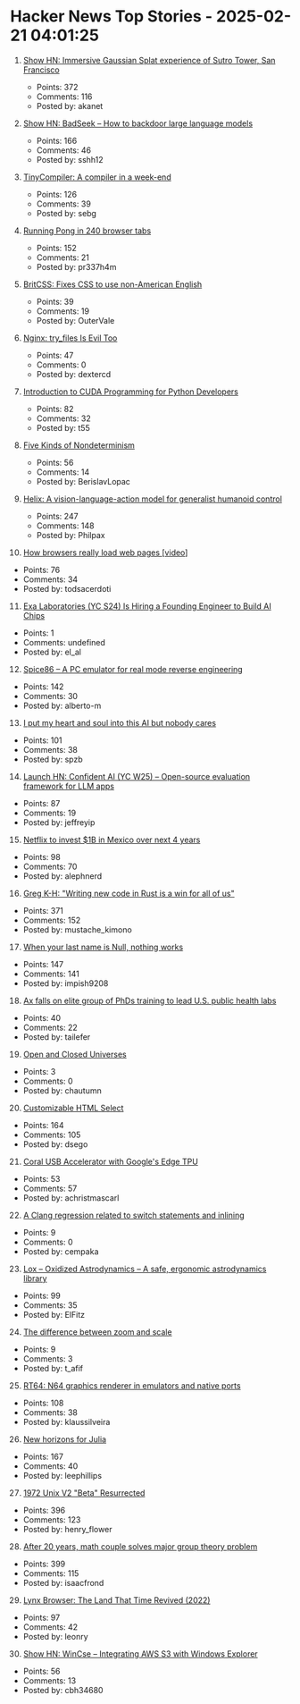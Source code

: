 # Hacker News Top Stories - 2025-02-21 04:01:25

1. [Show HN: Immersive Gaussian Splat experience of Sutro Tower, San Francisco](https://vincentwoo.com/3d/sutro_tower/)
   - Points: 372
   - Comments: 116
   - Posted by: akanet

2. [Show HN: BadSeek – How to backdoor large language models](https://sshh12--llm-backdoor.modal.run/)
   - Points: 166
   - Comments: 46
   - Posted by: sshh12

3. [TinyCompiler: A compiler in a week-end](https://ssloy.github.io/tinycompiler/)
   - Points: 126
   - Comments: 39
   - Posted by: sebg

4. [Running Pong in 240 browser tabs](https://eieio.games/blog/running-pong-in-240-browser-tabs/)
   - Points: 152
   - Comments: 21
   - Posted by: pr337h4m

5. [BritCSS: Fixes CSS to use non-American English](https://github.com/DeclanChidlow/BritCSS)
   - Points: 39
   - Comments: 19
   - Posted by: OuterVale

6. [Nginx: try_files Is Evil Too](https://www.getpagespeed.com/server-setup/nginx-try_files-is-evil-too)
   - Points: 47
   - Comments: 0
   - Posted by: dextercd

7. [Introduction to CUDA Programming for Python Developers](https://www.pyspur.dev/blog/introduction_cuda_programming)
   - Points: 82
   - Comments: 32
   - Posted by: t55

8. [Five Kinds of Nondeterminism](https://buttondown.com/hillelwayne/archive/five-kinds-of-nondeterminism/)
   - Points: 56
   - Comments: 14
   - Posted by: BerislavLopac

9. [Helix: A vision-language-action model for generalist humanoid control](https://www.figure.ai/news/helix)
   - Points: 247
   - Comments: 148
   - Posted by: Philpax

10. [How browsers really load web pages [video]](https://fosdem.org/2025/schedule/event/fosdem-2025-4852-how-browsers-really-load-web-pages/)
   - Points: 76
   - Comments: 34
   - Posted by: todsacerdoti

11. [Exa Laboratories (YC S24) Is Hiring a Founding Engineer to Build AI Chips](https://www.ycombinator.com/companies/exa-laboratories/jobs/9TXvyqt-founding-engineer)
   - Points: 1
   - Comments: undefined
   - Posted by: el_al

12. [Spice86 – A PC emulator for real mode reverse engineering](https://github.com/OpenRakis/Spice86)
   - Points: 142
   - Comments: 30
   - Posted by: alberto-m

13. [I put my heart and soul into this AI but nobody cares](https://newslttrs.com/i-put-my-heart-and-soul-into-this-ai-but-nobody-cares/)
   - Points: 101
   - Comments: 38
   - Posted by: spzb

14. [Launch HN: Confident AI (YC W25) – Open-source evaluation framework for LLM apps](undefined)
   - Points: 87
   - Comments: 19
   - Posted by: jeffreyip

15. [Netflix to invest $1B in Mexico over next 4 years](https://www.reuters.com/business/media-telecom/netflix-invest-1-billion-mexico-over-next-4-years-2025-02-20/)
   - Points: 98
   - Comments: 70
   - Posted by: alephnerd

16. [Greg K-H: "Writing new code in Rust is a win for all of us"](https://lore.kernel.org/rust-for-linux/2025021954-flaccid-pucker-f7d9@gregkh/)
   - Points: 371
   - Comments: 152
   - Posted by: mustache_kimono

17. [When your last name is Null, nothing works](https://www.wsj.com/lifestyle/null-last-name-computer-scientists-forms-f0a43b08)
   - Points: 147
   - Comments: 141
   - Posted by: impish9208

18. [Ax falls on elite group of PhDs training to lead U.S. public health labs](https://www.science.org/content/article/ax-falls-elite-group-ph-d-s-training-lead-u-s-public-health-labs)
   - Points: 40
   - Comments: 22
   - Posted by: tailefer

19. [Open and Closed Universes](https://sunshowers.io/posts/open-closed-universes/)
   - Points: 3
   - Comments: 0
   - Posted by: chautumn

20. [Customizable HTML Select](https://developer.chrome.com/blog/rfc-customizable-select)
   - Points: 164
   - Comments: 105
   - Posted by: dsego

21. [Coral USB Accelerator with Google's Edge TPU](https://coral.ai/products/accelerator)
   - Points: 53
   - Comments: 57
   - Posted by: achristmascarl

22. [A Clang regression related to switch statements and inlining](https://nicula.xyz/2025/02/16/clang-and-big-switches.html)
   - Points: 9
   - Comments: 0
   - Posted by: cempaka

23. [Lox – Oxidized Astrodynamics – A safe, ergonomic astrodynamics library](https://github.com/lox-space/lox)
   - Points: 99
   - Comments: 35
   - Posted by: ElFitz

24. [The difference between zoom and scale](https://css-tip.com/zoom/)
   - Points: 9
   - Comments: 3
   - Posted by: t_afif

25. [RT64: N64 graphics renderer in emulators and native ports](https://github.com/rt64/rt64)
   - Points: 108
   - Comments: 38
   - Posted by: klaussilveira

26. [New horizons for Julia](https://lwn.net/Articles/1006117/)
   - Points: 167
   - Comments: 40
   - Posted by: leephillips

27. [1972 Unix V2 "Beta" Resurrected](https://www.tuhs.org/pipermail/tuhs/2025-February/031420.html)
   - Points: 396
   - Comments: 123
   - Posted by: henry_flower

28. [After 20 years, math couple solves major group theory problem](https://www.quantamagazine.org/after-20-years-math-couple-solves-major-group-theory-problem-20250219/)
   - Points: 399
   - Comments: 115
   - Posted by: isaacfrond

29. [Lynx Browser: The Land That Time Revived (2022)](https://popzazzle.blogspot.com/2022/06/lynx-browser-land-that-time-revived.html)
   - Points: 97
   - Comments: 42
   - Posted by: leonry

30. [Show HN: WinCse – Integrating AWS S3 with Windows Explorer](https://github.com/cbh34680/WinCse)
   - Points: 56
   - Comments: 13
   - Posted by: cbh34680

